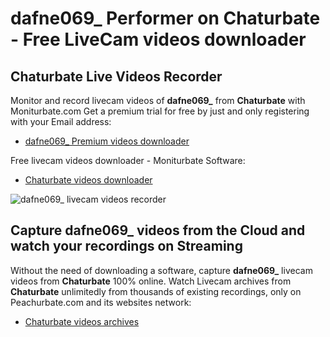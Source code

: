 # dafne069_ Performer on Chaturbate - Free LiveCam videos downloader

## Chaturbate Live Videos Recorder

Monitor and record livecam videos of **dafne069_** from **Chaturbate** with Moniturbate.com
Get a premium trial for free by just and only registering with your Email address:
* [dafne069_ Premium videos downloader](https://moniturbate.com/request-demo-licence-key.html)

Free livecam videos downloader - Moniturbate Software:
* [Chaturbate videos downloader](https://moniturbate.com/moniturbate-download-software.html)

![dafne069_ livecam videos recorder](https://peachurnet.com/templates/moniturbate-software.png)


## Capture dafne069_ videos from the Cloud and watch your recordings on Streaming

Without the need of downloading a software, capture **dafne069_** livecam videos from **Chaturbate** 100% online.
Watch Livecam archives from **Chaturbate** unlimitedly from thousands of existing recordings, only on Peachurbate.com and its websites network:
* [Chaturbate videos archives](https://peachurnet.com/)